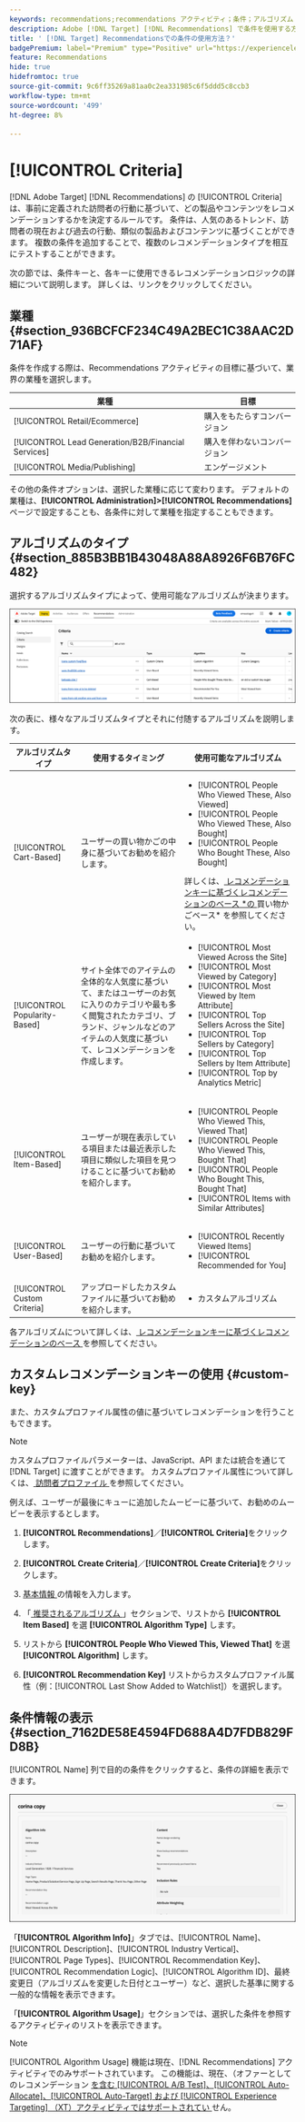 ```yaml
---
keywords: recommendations;recommendations アクティビティ；条件；アルゴリズム；レコメンデーションキー；カスタムキー；industry vertical；小売；eccommerce；リード生成；b2b；金融サービス；メディア；公開
description: Adobe [!DNL Target] [!DNL Recommendations] で条件を使用する方法を説明します。
title: ' [!DNL Target] Recommendationsでの条件の使用方法？'
badgePremium: label="Premium" type="Positive" url="https://experienceleague.adobe.com/docs/target/using/introduction/intro.html?lang=ja#premium newtab=true" tooltip="Target Premium に含まれる機能を確認してください。"
feature: Recommendations
hide: true
hidefromtoc: true
source-git-commit: 9c6ff35269a81aa0c2ea331985c6f5ddd5c8ccb3
workflow-type: tm+mt
source-wordcount: '499'
ht-degree: 8%

---
```


# [!UICONTROL Criteria]

[!DNL Adobe Target] [!DNL Recommendations] の [!UICONTROL Criteria] は、事前に定義された訪問者の行動に基づいて、どの製品やコンテンツをレコメンデーションするかを決定するルールです。 条件は、人気のあるトレンド、訪問者の現在および過去の行動、類似の製品およびコンテンツに基づくことができます。 複数の条件を追加することで、複数のレコメンデーションタイプを相互にテストすることができます。

次の節では、条件キーと、各キーに使用できるレコメンデーションロジックの詳細について説明します。 詳しくは、リンクをクリックしてください。

## 業種 {#section_936BCFCF234C49A2BEC1C38AAC2D71AF}

条件を作成する際は、Recommendations アクティビティの目標に基づいて、業界の業種を選択します。

| 業種 | 目標 |
|--- |--- |
| [!UICONTROL Retail/Ecommerce] | 購入をもたらすコンバージョン |
| [!UICONTROL Lead Generation/B2B/Financial Services] | 購入を伴わないコンバージョン |
| [!UICONTROL Media/Publishing] | エンゲージメント |

その他の条件オプションは、選択した業種に応じて変わります。 デフォルトの業種は、**[!UICONTROL Administration]>[!UICONTROL Recommendations]** ページで設定することも、各条件に対して業種を指定することもできます。

## アルゴリズムのタイプ {#section_885B3BB1B43048A88A8926F6B76FC482}

選択するアルゴリズムタイプによって、使用可能なアルゴリズムが決まります。

![ 条件ページ ](assets/criteria-page-new.png)

次の表に、様々なアルゴリズムタイプとそれに付随するアルゴリズムを説明します。

| アルゴリズムタイプ | 使用するタイミング | 使用可能なアルゴリズム |
| --- | --- | --- |
| [!UICONTROL Cart-Based] | ユーザーの買い物かごの中身に基づいてお勧めを紹介します。 | <ul><li>[!UICONTROL People Who Viewed These, Also Viewed]</li><li>[!UICONTROL People Who Viewed These, Also Bought]</li><li>[!UICONTROL People Who Bought These, Also Bought]</li></ul>詳しくは、[ レコメンデーションキーに基づくレコメンデーションのベース *の ](/help/main/c-recommendations/c-algorithms/base-the-recommendation-on-a-recommendation-key.md#cart-based) 買い物かごベース* を参照してください。 |
| [!UICONTROL Popularity-Based] | サイト全体でのアイテムの全体的な人気度に基づいて、またはユーザーのお気に入りのカテゴリや最も多く閲覧されたカテゴリ、ブランド、ジャンルなどのアイテムの人気度に基づいて、レコメンデーションを作成します。 | <ul><li>[!UICONTROL Most Viewed Across the Site]</li><li>[!UICONTROL Most Viewed by Category]</li><li>[!UICONTROL Most Viewed by Item Attribute]</li><li>[!UICONTROL Top Sellers Across the Site]</li><li>[!UICONTROL Top Sellers by Category]</li><li>[!UICONTROL Top Sellers by Item Attribute]</li><li>[!UICONTROL Top by Analytics Metric]</li></ul> |
| [!UICONTROL Item-Based] | ユーザーが現在表示している項目または最近表示した項目に類似した項目を見つけることに基づいてお勧めを紹介します。 | <ul><li>[!UICONTROL People Who Viewed This, Viewed That]</li><li>[!UICONTROL People Who Viewed This, Bought That]</li><li>[!UICONTROL People Who Bought This, Bought That]</li><li>[!UICONTROL Items with Similar Attributes]</li></ul> |
| [!UICONTROL User-Based] | ユーザーの行動に基づいてお勧めを紹介します。 | <ul><li>[!UICONTROL Recently Viewed Items]</li><li>[!UICONTROL Recommended for You]</li></ul> |
| [!UICONTROL Custom Criteria] | アップロードしたカスタムファイルに基づいてお勧めを紹介します。 | <ul><li>カスタムアルゴリズム</li></ul> |

各アルゴリズムについて詳しくは、[ レコメンデーションキーに基づくレコメンデーションのベース ](/help/main/c-recommendations/c-algorithms/base-the-recommendation-on-a-recommendation-key.md) を参照してください。

## カスタムレコメンデーションキーの使用 {#custom-key}

また、カスタムプロファイル属性の値に基づいてレコメンデーションを行うこともできます。

>[!NOTE]
>
>カスタムプロファイルパラメーターは、JavaScript、API または統合を通じて [!DNL Target] に渡すことができます。 カスタムプロファイル属性について詳しくは、[ 訪問者プロファイル ](/help/main/c-target/c-visitor-profile/visitor-profile.md) を参照してください。

例えば、ユーザーが最後にキューに追加したムービーに基づいて、お勧めのムービーを表示するとします。

1. **[!UICONTROL Recommendations]**／**[!UICONTROL Criteria]**&#x200B;をクリックします。

1. **[!UICONTROL Create Criteria]**／**[!UICONTROL Create Criteria]**&#x200B;をクリックします。

1. [ 基本情報 ](/help/main/c-recommendations/c-algorithms/create-new-algorithm.md#info) の情報を入力します。

1. 「[ 推奨されるアルゴリズム ](/help/main/c-recommendations/c-algorithms/create-new-algorithm.md#rec-algo)」セクションで、リストから **[!UICONTROL Item Based]** を選 **[!UICONTROL Algorithm Type]** します。

1. リストから **[!UICONTROL People Who Viewed This, Viewed That]** を選 **[!UICONTROL Algorithm]** します。

1. **[!UICONTROL Recommendation Key]** リストからカスタムプロファイル属性（例：[!UICONTROL Last Show Added to Watchlist]）を選択します。

## 条件情報の表示 {#section_7162DE58E4594FD688A4D7FDB829FD8B}

[!UICONTROL Name] 列で目的の条件をクリックすると、条件の詳細を表示できます。

![条件カードにマウスポインターを置く](/help/main/c-recommendations/c-algorithms/assets/criteria-hover.png)

「**[!UICONTROL Algorithm Info]**」タブでは、[!UICONTROL Name]、[!UICONTROL Description]、[!UICONTROL Industry Vertical]、[!UICONTROL Page Types]、[!UICONTROL Recommendation Key]、[!UICONTROL Recommendation Logic]、[!UICONTROL Algorithm ID]、最終変更日（アルゴリズムを変更した日付とユーザー）など、選択した基準に関する一般的な情報を表示できます。

「**[!UICONTROL Algorithm Usage]**」セクションでは、選択した条件を参照するアクティビティのリストを表示できます。

>[!NOTE]
>
>[!UICONTROL Algorithm Usage] 機能は現在、[!DNL Recommendations] アクティビティでのみサポートされています。 この機能は、現在、（オファーとしてのレコメンデーション [ を含む [!UICONTROL A/B Test]、[!UICONTROL Auto-Allocate]、[!UICONTROL Auto-Target] および [!UICONTROL Experience Targeting] （XT）アクティビティではサポートされてい ](/help/main/c-recommendations/recommendations-as-an-offer.md) せん。
